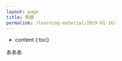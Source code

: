 ```yaml
---
layout: page
title: 例題
permalink: /learning-material/2019-01-16/
---
```

    
* content
{:toc}

あああ
